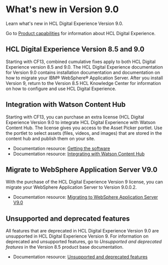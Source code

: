 # What's new in Version 9.0 

Learn what's new in HCL Digital Experience Version 9.0.

Go to [Product capabilities](https://help.hcltechsw.com/digital-experience/8.5/overview/intr_ovr.html) for information about HCL Digital Experience.

## HCL Digital Experience Version 8.5 and 9.0

Starting with CF13, combined cumulative fixes apply to both HCL Digital Experience version 8.5 and 9.0. The HCL Digital Experience documentation for Version 9.0 contains installation documentation and documentation on how to migrate your IBM® WebSphere® Application Server. After you install Version 9, return to the Version 8.5 HCL Knowledge Center for information on how to configure and use HCL Digital Experience.

## Integration with Watson Content Hub

Starting with CF13, you can purchase an extra license \(HCL Digital Experience Version 9.0 to integrate HCL Digital Experience with Watson Content Hub. The license gives you access to the Asset Picker portlet. Use the portlet to select assets \(files, videos, and images\) that are stored in the content hub and publish them on your site.

-   Documentation resource: [Getting the software](https://help.hcltechsw.com/digital-experience/9.0/dd/getting_the_software9.html)
-   Documentation resource: [Integrating with Watson Content Hub](https://help.hcltechsw.com/digital-experience/8.5/integrate/int_dch.html)

## Migrate to WebSphere Application Server V9.0

With the purchase of the HCL Digital Experience Version 9 license, you can migrate your WebSphere Application Server to Version 9.0.0.2.

-   Documentation resource: [Migrating to WebSphere Application Server V9.0](https://hclpnpsupport.hcltech.com/csm?id=kb_category&kb_category=c0ef98b71bb0778083cb86e9cd4bcbf2)

## Unsupported and deprecated features

All features that are deprecated in HCL Digital Experience Version 9.0 are unsupported in HCL Digital Experience Version 9. For information on deprecated and unsupported features, go to *Unsupported and deprecated features* in the Version 8.5 product base documentation.

-   Documentation resource: [Unsupported and deprecated features](https://help.hcltechsw.com/digital-experience/8.5/reference/intr_depc.html)

